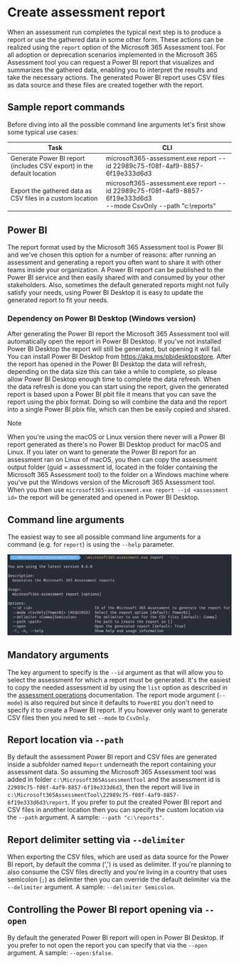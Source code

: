 # Create assessment report

When an assessment run completes the typical next step is to produce a report or use the gathered data in some other form. These actions can be realized using the `report` option of the Microsoft 365 Assessment tool. For all adoption or deprecation scenarios implemented in the Microsoft 365 Assessment tool you can request a Power BI report that visualizes and summarizes the gathered data, enabling you to interpret the results and take the necessary actions. The generated Power BI report uses CSV files as data source and these files are created together with the report.

## Sample report commands

Before diving into all the possible command line arguments let's first show some typical use cases:

Task | CLI
-----|------
Generate Power BI report (includes CSV export) in the default location | microsoft365-assessment.exe report --id 22989c75-f08f-4af9-8857-6f19e333d6d3
Export the gathered data as CSV files in a custom location | microsoft365-assessment.exe report --id 22989c75-f08f-4af9-8857-6f19e333d6d3 <br> --mode CsvOnly --path "c:\reports"

## Power BI

The report format used by the Microsoft 365 Assessment tool is Power BI and we've chosen this option for a number of reasons: after running an assessment and generating a report you often want to share it with other teams inside your organization. A Power BI report can be published to the Power BI service and then easily shared with and consumed by your other stakeholders. Also, sometimes the default generated reports might not fully satisfy your needs, using Power BI Desktop it is easy to update the generated report to fit your needs.

### Dependency on Power BI Desktop (Windows version)

After generating the Power BI report the Microsoft 365 Assessment tool will automatically open the report in Power BI Desktop. If you've not installed Power BI Desktop the report will still be generated, but opening it will fail. You can install Power BI Desktop from https://aka.ms/pbidesktopstore. After the report has opened in the Power BI Desktop the data will refresh, depending on the data size this can take a while to complete, so please allow Power BI Desktop enough time to complete the data refresh. When the data refresh is done you can start using the report, given the generated report is based upon a Power BI pbit file it means that you can save the report using the pbix format. Doing so will combine the data and the report into a single Power BI pbix file, which can then be easily copied and shared.

> [!Note]
> When you're using the macOS or Linux version there never will a Power BI report generated as there's no Power BI Desktop product for macOS and Linux. If you later on want to generate the Power BI report for an assessment ran on Linux of macOS, you then can copy the assessment output folder (guid = assessment id, located in the folder containing the Microsoft 365 Assessment tool) to the folder on a Windows machine where you've put the Windows version of the Microsoft 365 Assessment tool. When you then use `microsoft365-assessment.exe report --id <assessment id>` the report will be generated and opened in Power BI Desktop.

## Command line arguments

The easiest way to see all possible command line arguments for a command (e.g. for `report`) is using the `--help` parameter.

![report argument overview](../images/reportargumentshelp.png)

## Mandatory arguments

The key argument to specify is the `--id` argument as that will allow you to select the assessment for which a report must be generated. It's the easiest to copy the needed assessment id by using the `list` option as described in the [assessment operations](assess-operations.md) documentation. The report mode argument (`--mode`) is also required but since it defaults to `PowerBI` you don't need to specify it to create a Power BI report. If you however only want to generate CSV files then you need to set `--mode` to `CsvOnly`.

## Report location via `--path`

By default the assessment Power BI report and CSV files are generated inside a subfolder named `Report` underneath the report containing your assessment data. So assuming the Microsoft 365 Assessment tool was added in folder `c:\Microsoft365AssessmentTool` and the assessment id is `22989c75-f08f-4af9-8857-6f19e333d6d3`, then the report will live in `c:\Microsoft365AssessmentTool\22989c75-f08f-4af9-8857-6f19e333d6d3\report`. If you prefer to put the created Power BI report and CSV files in another location then you can specify the custom location via the `--path` argument. A sample: `--path "c:\reports"`.

## Report delimiter setting via `--delimiter`

When exporting the CSV files, which are used as data source for the Power BI report, by default the comma (',') is used as delimiter. If you're planning to also consume the CSV files directly and you're living in a country that uses semicolon (`;`) as delimiter then you can override the default delimiter via the `--delimiter` argument. A sample: `--delimiter Semicolon`.

## Controlling the Power BI report opening via `--open`

By default the generated Power BI report will open in Power BI Desktop. If you prefer to not open the report you can specify that via the `--open` argument. A sample: `--open:$false`.
